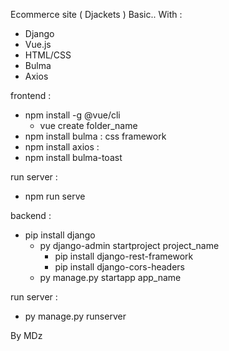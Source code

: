 Ecommerce site ( Djackets ) 
Basic.. With : 
 - Django
 - Vue.js
 - HTML/CSS
 - Bulma
 - Axios 

frontend :
 - npm install -g @vue/cli
   - vue create folder_name
 - npm install bulma : css framework 
 - npm install axios :
 - npm install bulma-toast

run server : 
  - npm run serve

backend : 
 - pip install django 
   - py django-admin startproject project_name
     - pip install django-rest-framework
     - pip install django-cors-headers
   - py manage.py startapp app_name


run server : 
  - py manage.py runserver

  By MDz